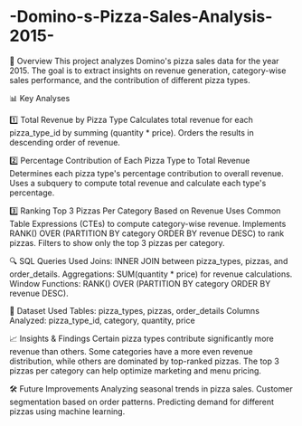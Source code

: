 # -Domino-s-Pizza-Sales-Analysis-2015-
📌 Overview
This project analyzes Domino's pizza sales data for the year 2015. The goal is to extract insights on revenue generation, category-wise sales performance, and the contribution of different pizza types.

📊 Key Analyses

1️⃣ Total Revenue by Pizza Type
Calculates total revenue for each pizza_type_id by summing (quantity * price).
Orders the results in descending order of revenue.

2️⃣ Percentage Contribution of Each Pizza Type to Total Revenue
Determines each pizza type's percentage contribution to overall revenue.
Uses a subquery to compute total revenue and calculate each type's percentage.

3️⃣ Ranking Top 3 Pizzas Per Category Based on Revenue
Uses Common Table Expressions (CTEs) to compute category-wise revenue.
Implements RANK() OVER (PARTITION BY category ORDER BY revenue DESC) to rank pizzas.
Filters to show only the top 3 pizzas per category.

🔍 SQL Queries Used
Joins: INNER JOIN between pizza_types, pizzas, and order_details.
Aggregations: SUM(quantity * price) for revenue calculations.
Window Functions: RANK() OVER (PARTITION BY category ORDER BY revenue DESC).

📂 Dataset Used
Tables: pizza_types, pizzas, order_details
Columns Analyzed: pizza_type_id, category, quantity, price

📈 Insights & Findings
Certain pizza types contribute significantly more revenue than others.
Some categories have a more even revenue distribution, while others are dominated by top-ranked pizzas.
The top 3 pizzas per category can help optimize marketing and menu pricing.

🛠️ Future Improvements
Analyzing seasonal trends in pizza sales.
Customer segmentation based on order patterns.
Predicting demand for different pizzas using machine learning.
